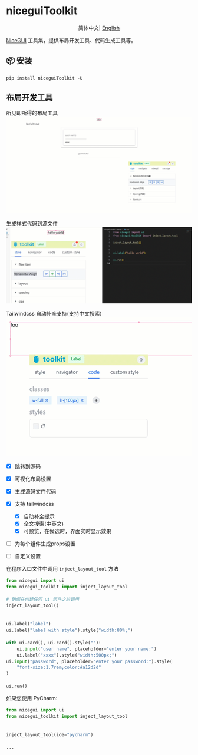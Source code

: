 # niceguiToolkit

<div align="center">

简体中文| [English](./README.md)

</div>

[NiceGUI](https://github.com/zauberzeug/nicegui) 工具集，提供布局开发工具、代码生成工具等。


## 📦 安装

```
pip install niceguiToolkit -U
```

## 布局开发工具

所见即所得的布局工具
![layout development tool](./asset/layout_dev_tool.gif)

生成样式代码到源文件
![code generation](./asset/code_gen.gif)

Tailwindcss 自动补全支持(支持中文搜索)
![tailwindcss auto completion support](./asset/tailwindcss_auto_completion.gif)

- [x] 跳转到源码
- [x] 可视化布局设置
- [x] 生成源码文件代码
- [x] 支持 tailwindcss
  - [x] 自动补全提示
  - [x] 全文搜索(中英文)
  - [x] 可预览，在候选时，界面实时显示效果
- [ ] 为每个组件生成props设置
- [ ] 自定义设置


在程序入口文件中调用 `inject_layout_tool` 方法
```python
from nicegui import ui
from nicegui_toolkit import inject_layout_tool

# 确保在创建任何 ui 组件之前调用
inject_layout_tool()


ui.label("label")
ui.label("label with style").style("width:80%;")

with ui.card(), ui.card().style(""):
    ui.input("user name", placeholder="enter your name:")
    ui.label("xxxx").style("width:500px;")
ui.input("password", placeholder="enter your password:").style(
    "font-size:1.7rem;color:#a12d2d"
)

ui.run()

```

如果您使用 PyCharm:
```python
from nicegui import ui
from nicegui_toolkit import inject_layout_tool


inject_layout_tool(ide="pycharm")

...

```

